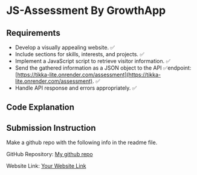 # JS-Assessment By GrowthApp

## Requirements

- Develop a visually appealing website. ✅
- Include sections for skills, interests, and projects. ✅
- Implement a JavaScript script to retrieve visitor information. ✅
- Send the gathered information as a JSON object to the API ✅endpoint: [https://tikka-lite.onrender.com/assessment](https://tikka-lite.onrender.com/assessment). ✅
- Handle API response and errors appropriately. ✅


## Code Explanation


## Submission Instruction

Make a github repo with the following info in the readme file.

GitHub Repository: [My github repo](https://github.com/stainlezzking/growthApp-assessment)

Website Link: [Your Website Link](https://chukwuebuka-jsassessments.web.app/)